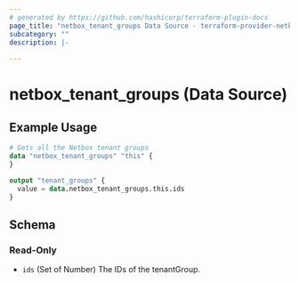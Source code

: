 ```yaml
---
# generated by https://github.com/hashicorp/terraform-plugin-docs
page_title: "netbox_tenant_groups Data Source - terraform-provider-netbox"
subcategory: ""
description: |-
  
---
```


# netbox_tenant_groups (Data Source)



## Example Usage

```terraform
# Gets all the Netbox tenant groups
data "netbox_tenant_groups" "this" {
}

output "tenant_groups" {
  value = data.netbox_tenant_groups.this.ids
}
```

<!-- schema generated by tfplugindocs -->
## Schema

### Read-Only

- `ids` (Set of Number) The IDs of the tenantGroup.
